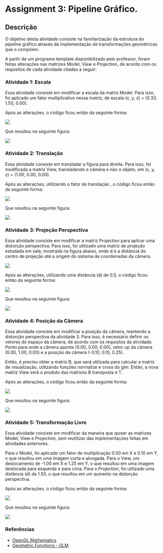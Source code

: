 # Assignment 3: Pipeline Gráfico.

## Descrição
O objetivo desta atividade consiste na familiarização da estrutura do pipeline gráfico através da implementação de transformações geométricas que o compõem. 

A partir de um programa template disponibilizado pelo professor, foram feitas alterações nas matrizes Model, View e Projection, de acordo com os requisitos de cada atividade citadas a seguir:

### Atividade 1: Escala
Essa atividade consiste em modificar a escala da matriz Model. Para isso, foi aplicado um fator multiplicativo nessa matriz, de escala (x, y, z) = (0.33, 1.50, 0.00).

Após as alterações, o código ficou então da seguinte forma: 

<img src="https://github.com/luanbrl/computer-graphics/blob/master/assignment_3/screenshots/exercise_1_code.png">

Que resultou na seguinte figura:

<img src="https://github.com/luanbrl/computer-graphics/blob/master/assignment_3/screenshots/exercise_1_result.png">

### Atividade 2: Translação
Essa atividade consiste em transladar a figura para direita. Para isso, foi modificada a matriz View, transladando a câmera e não o objeto, em (x, y, z) = (1.00, 0.00, 0.00). 

Após as alterações, utilizando o fator de translação , o código ficou então da seguinte forma: 

<img src="https://github.com/luanbrl/computer-graphics/blob/master/assignment_3/screenshots/exercise_2_code.png">

Que resultou na seguinte figura:

<img src="https://github.com/luanbrl/computer-graphics/blob/master/assignment_3/screenshots/exercise_2_result.png">

### Atividade 3: Projeção Perspectiva
Essa atividade consiste em modificar a matriz Projection para aplicar uma distorção perspectiva. Para isso, foi utilizado uma matriz de projeção estudada em sala, mostrada na figura abaixo, onde d é a distância do centro de projeção até a origem do sistema de coordenadas da câmera.

<img src="https://github.com/luanbrl/computer-graphics/blob/master/assignment_3/screenshots/projection_matrix.png">

Após as alterações, utilizando uma distância (d) de 0.5, o código ficou então da seguinte forma: 

<img src="https://github.com/luanbrl/computer-graphics/blob/master/assignment_3/screenshots/exercise_3_code.png">

Que resultou na seguinte figura:

<img src="https://github.com/luanbrl/computer-graphics/blob/master/assignment_3/screenshots/exercise_3_result.png">

### Atividade 4: Posição da Câmera
Essa atividade consiste em modificar a posição da câmera, mantendo a distorção perspectiva da atividade 3. Para isso, é necessário definir os vetores do espaço da câmera, de acordo com os requisitos da atividade. Ponto para onde a câmera aponta (0.00, 0.00, 0.00), vetor up da câmera (0.00, 1.00, 0.00) e a posição da câmera (-0.10, 0.10, 0.25).

Então, é preciso obter a matriz B, que será utilizada para calcular a matriz de visualização, utilizando funções normalize e cross do glm. Então, a nova matriz View será o produto das matrizes B transposta e T.

Após as alterações, o código ficou então da seguinte forma: 

<img src="https://github.com/luanbrl/computer-graphics/blob/master/assignment_3/screenshots/exercise_4_code.png">

Que resultou na seguinte figura:

<img src="https://github.com/luanbrl/computer-graphics/blob/master/assignment_3/screenshots/exercise_4_result.png">

### Atividade 5: Transformação Livre
Essa atividade consiste em modificar da maneira que quiser as matrizes Model, View e Projection, sem reutilizar das implementações feitas em atividades anteriores. 

Para o Model, foi aplicado um fator de multiplicação 0.50 em X e 0.10 em Y, o que resultou em uma imagem curta e alongada.
Para o View, um deslocamento de -1.00 em X e 1.25 em Y, o que resultou em uma imagem deslocada para esquerda e para cima.
Para o Projection, foi utilizado uma distância (d) de 1.50, o que resultou em um aumento na distorção perspectiva.

Após as alterações, o código ficou então da seguinte forma: 

<img src="https://github.com/luanbrl/computer-graphics/blob/master/assignment_3/screenshots/exercise_5_code.png">

Que resultou na seguinte figura:

<img src="https://github.com/luanbrl/computer-graphics/blob/master/assignment_3/screenshots/exercise_5_result.png">

### Referências
- [OpenGL Mathematics](https://glm.g-truc.net/0.9.9/index.html)
- [Geometric Functions - GLM](https://glm.g-truc.net/0.9.4/api/a00131.html)
